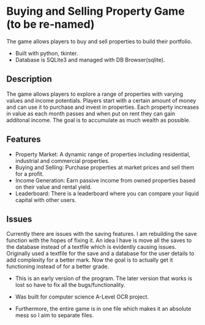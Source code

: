 # Buying and Selling Property Game (to be re-named)

The game allows players to buy and sell properties to build their portfolio.
- Built with python, tkinter.
- Database is SQLite3 and managed with DB Browser(sqlite).


## Description
The game allows players to explore a range of properties with varying values and income potentials.
Players start with a certain amount of money and can use it to purchase and invest in properties. 
Each property increases in value as each month passes and when put on rent they can gain additonal income.
The goal is to accumulate as much wealth as possible.

## Features

- Property Market: A dynamic range of properties including residential, industrial and commercial properties. 
- Buying and Selling: Purchase properties at market prices and sell them for a profit.
- Income Generation: Earn passive income from owned properties based on their value and rental yield.
- Leaderboard: There is a leaderboard where you can compare your liquid capital with other users.
  
## Issues
Currently there are issues with the saving features. 
I am rebuilding the save function with the hopes of fixing it. 
An idea I have is move all the saves to the database instead of a textfile which is evidently causing issues.
Originally used a textfile for the save and a database for the user details to add complexity for a better mark.
Now the goal is to actually get it functioning instead of for a better grade.

- This is an early version of the program. The later version that works is lost so have to fix all the bugs/functionality.
- Was built for computer science A-Level OCR project.

- Furthermore, the entire game is in one file which makes it an absolute mess so I aim to separate files.
